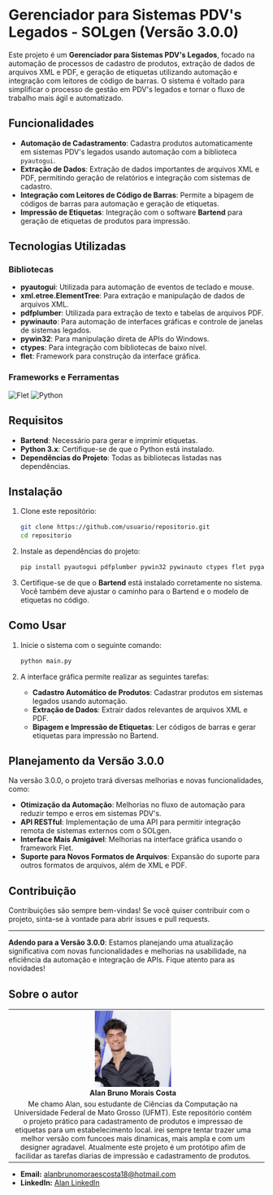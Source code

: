 # Gerenciador para Sistemas PDV's Legados - SOLgen (Versão 3.0.0)

Este projeto é um **Gerenciador para Sistemas PDV's Legados**, focado na automação de processos de cadastro de produtos, extração de dados de arquivos XML e PDF, e geração de etiquetas utilizando automação e integração com leitores de código de barras. O sistema é voltado para simplificar o processo de gestão em PDV's legados e tornar o fluxo de trabalho mais ágil e automatizado.

## Funcionalidades

- **Automação de Cadastramento**: Cadastra produtos automaticamente em sistemas PDV's legados usando automação com a biblioteca `pyautogui`.
- **Extração de Dados**: Extração de dados importantes de arquivos XML e PDF, permitindo geração de relatórios e integração com sistemas de cadastro.
- **Integração com Leitores de Código de Barras**: Permite a bipagem de códigos de barras para automação e geração de etiquetas.
- **Impressão de Etiquetas**: Integração com o software **Bartend** para geração de etiquetas de produtos para impressão.

## Tecnologias Utilizadas

### Bibliotecas

- **pyautogui**: Utilizada para automação de eventos de teclado e mouse.
- **xml.etree.ElementTree**: Para extração e manipulação de dados de arquivos XML.
- **pdfplumber**: Utilizada para extração de texto e tabelas de arquivos PDF.
- **pywinauto**: Para automação de interfaces gráficas e controle de janelas de sistemas legados.
- **pywin32**: Para manipulação direta de APIs do Windows.
- **ctypes**: Para integração com bibliotecas de baixo nível.
- **flet**: Framework para construção da interface gráfica.

### Frameworks e Ferramentas

![Flet](https://img.shields.io/badge/Flet-cd2152?style=plastic&logo=flutter&logoColor=white)
![Python](https://img.shields.io/badge/Python-D7CB25?style=plastic&logo=python&logoColor=blue)

## Requisitos

- **Bartend**: Necessário para gerar e imprimir etiquetas.
- **Python 3.x**: Certifique-se de que o Python está instalado.
- **Dependências do Projeto**: Todas as bibliotecas listadas nas dependências.

## Instalação

1. Clone este repositório:

    ```bash
    git clone https://github.com/usuario/repositorio.git
    cd repositorio
    ```

2. Instale as dependências do projeto:

    ```bash
    pip install pyautogui pdfplumber pywin32 pywinauto ctypes flet pygame gTTS
    ```

3. Certifique-se de que o **Bartend** está instalado corretamente no sistema. Você também deve ajustar o caminho para o Bartend e o modelo de etiquetas no código.

## Como Usar

1. Inicie o sistema com o seguinte comando:

    ```bash
    python main.py
    ```

2. A interface gráfica permite realizar as seguintes tarefas:
   - **Cadastro Automático de Produtos**: Cadastrar produtos em sistemas legados usando automação.
   - **Extração de Dados**: Extrair dados relevantes de arquivos XML e PDF.
   - **Bipagem e Impressão de Etiquetas**: Ler códigos de barras e gerar etiquetas para impressão no Bartend.

## Planejamento da Versão 3.0.0

Na versão 3.0.0, o projeto trará diversas melhorias e novas funcionalidades, como:
- **Otimização da Automação**: Melhorias no fluxo de automação para reduzir tempo e erros em sistemas PDV's.
- **API RESTful**: Implementação de uma API para permitir integração remota de sistemas externos com o SOLgen.
- **Interface Mais Amigável**: Melhorias na interface gráfica usando o framework Flet.
- **Suporte para Novos Formatos de Arquivos**: Expansão do suporte para outros formatos de arquivos, além de XML e PDF.

## Contribuição

Contribuições são sempre bem-vindas! Se você quiser contribuir com o projeto, sinta-se à vontade para abrir issues e pull requests.

---

**Adendo para a Versão 3.0.0**: 
Estamos planejando uma atualização significativa com novas funcionalidades e melhorias na usabilidade, na eficiência da automação e integração de APIs. Fique atento para as novidades!

## Sobre o autor


|  |  |
|:-------------:|:------------------------------------------------------------:|
|  <img src="alan.jpeg" width="150px"></br> **Alan Bruno Morais Costa** | 
Me chamo Alan, sou estudante de Ciências da Computação na Universidade Federal de Mato Grosso (UFMT). Este repositório contém o projeto prático para cadastramento de produtos e impressao de etiquetas para um estabelecimento local. irei sempre tentar trazer uma melhor versão com funcoes mais dinamicas, mais ampla e com um designer agradavel. Atualmente este projeto é um protótipo afim de facilidar as tarefas diarias de impressão e cadastramento de produtos.  |

- **Email:** alanbrunomoraescosta18@hotmail.com
- **LinkedIn:** [Alan  LinkedIn](https://www.linkedin.com/in/alan-morais-4861322b0)
